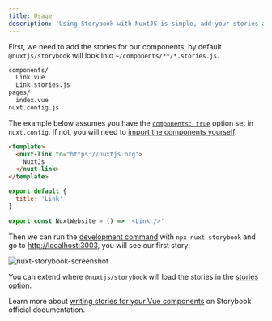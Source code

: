 ```yaml
---
title: Usage
description: 'Using Storybook with NuxtJS is simple, add your stories and run nuxt storybook command.'
---
```


First, we need to add the stories for our components, by default `@nuxtjs/storybook` will look into `~/components/**/*.stories.js`.

```bash
components/
  Link.vue
  Link.stories.js
pages/
  index.vue
nuxt.config.js
```

<alert type="warning">

The example below assumes you have the [`components: true`](https://github.com/nuxt/components#usage) option set in `nuxt.config`. If not, you will need to [import the components yourself](https://github.com/nuxt-modules/storybook/issues/234#issuecomment-789655639).

</alert>

<code-group>

  ```html [Link.vue]
  <template>
    <nuxt-link to="https://nuxtjs.org">
      NuxtJs
    </nuxt-link>
  </template>
  ```


  ```js [Link.stories.js]
  export default {
    title: 'Link'
  }

  export const NuxtWebsite = () => '<Link />'
  ```

</code-group>

Then we can run the [development command](/getting-started/commands#development) with `npx nuxt storybook` and go to [http://localhost:3003](http://localhost:3003), you will see our first story:

![nuxt-storybook-screenshot](/screenshot.png)

<alert type="info">

You can extend where `@nuxtjs/storybook` will load the stories in the [stories option](/api/options#stories).

</alert>

Learn more about [writing stories for your Vue components](https://storybook.js.org/docs/guides/guide-vue/#step-4-write-your-stories) on Storybook official documentation.
